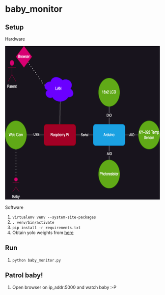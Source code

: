 # baby_monitor

## Setup
Hardware


<img height="500" src="baby_monitor_sketch/BabyMonitor.png" />

Software


1. ```virtualenv venv --system-site-packages```
1. ```. venv/bin/activate```
1. ```pip install -r requirements.txt```
1. Obtain yolo weights from [here](https://pjreddie.com/darknet/yolo/)

## Run
1. ```python baby_monitor.py```

## Patrol baby!
1. Open browser on ip_addr:5000 and watch baby :-P
